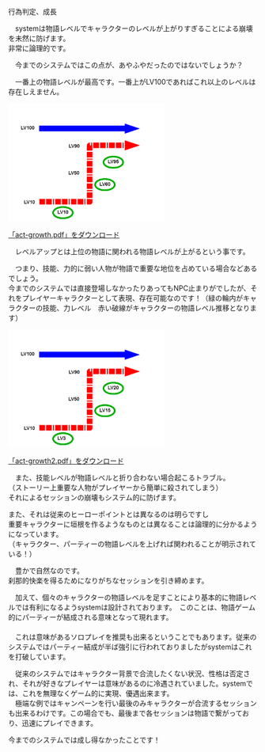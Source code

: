 <p>行為判定、成長</p>

<p>　systemは物語レベルでキャラクターのレベルが上がりすぎることによる崩壊を未然に防げます。<br />
非常に論理的です。</p>

<p>　今までのシステムではこの点が、あやふやだったのではないでしょうか？</p>

<p>　一番上の物語レベルが最高です。一番上がLV100であればこれ以上のレベルは存在しえません。</p>

<p><a href="image/actgrowth_2.png"><img alt="Actgrowth_2" title="Actgrowth_2" src="image/actgrowth_2.png" width="317" height="238" border="0" /></a></p>

<p><a href="files/act-growth.pdf">「act-growth.pdf」をダウンロード</a></p>



<p>
　レベルアップとは上位の物語に関われる物語レベルが上がるという事です。</p>

<p>　つまり、技能、力的に弱い人物が物語で重要な地位を占めている場合などあるでしょう。<br />
今までのシステムでは直接登場しなかったりあってもNPC止まりがでしたが、それをプレイヤーキャラクターとして表現、存在可能なのです！（緑の輪内がキャラクターの技能、力レベル　赤い破線がキャラクターの物語レベル推移となります）</p>

<p>
<a href="image/actgrowth2.png"><img alt="Actgrowth2" title="Actgrowth2" src="image/actgrowth2.png" width="317" height="238" border="0" /></a></p>

<p><a href="files/act-growth2.pdf">「act-growth2.pdf」をダウンロード</a></p>

<p>
　また、技能レベルが物語レベルと折り合わない場合起こるトラブル。<br />
（ストーリー上重要な人物がプレイヤーから簡単に殺されてしまう）<br />
それによるセッションの崩壊もシステム的に防げます。</p>

<p>また、それは従来のヒーローポイントとは異なるのは明らですし<br />
重要キャラクターに垣根を作るようなものとは異なることは論理的に分かるようになっています。<br />
（キャラクター、パーティーの物語レベルを上げれば関われることが明示されている！）</p>



<p>　豊かで自然なのです。<br />
刹那的快楽を得るためになりがちなセッションを引き締めます。</p>



<p>　加えて、個々のキャラクターの物語レベルを足すことにより基本的に物語レベルでは有利になるようsystemは設計されております。　このことは、物語ゲーム的にパーティーが結成される意味となって現れます。<br />
　<br />
　これは意味があるソロプレイを推奨も出来るということでもあります。従来のシステムではパーティー結成が半ば強引に行われておりましたがsystemはこれを打破しています。</p>

<p>　従来のシステムではキャラクター背景で合流したくない状況、性格は否定され、それが好きなプレイヤーは意味があるのに冷遇されていました。systemでは、これを無理なくゲーム的に実現、優遇出来ます。<br />
　極端な例ではキャンペーンを行い最後のみキャラクターが合流するセッションも出来るわけです。この場合でも、最後まで各セッションは物語で繋がっており、迅速にプレイできます。</p>

<p>今までのシステムでは成し得なかったことです！</p>
